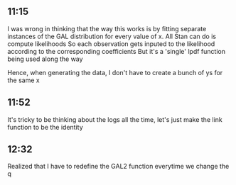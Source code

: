 ## 11:15

I was wrong in thinking that the way this works is by fitting separate instances of the GAL distribution for every value of x.
All Stan can do is compute likelihoods
So each observation gets inputed to the likelihood according to the corresponding coefficients
But it's a 'single' lpdf function being used along the way

Hence, when generating the data, I don't have to create a bunch of ys for the same x

## 11:52

It's tricky to be thinking about the logs all the time, let's just make the link function to be the identity

## 12:32

Realized that I have to redefine the GAL2 function everytime we change the q
